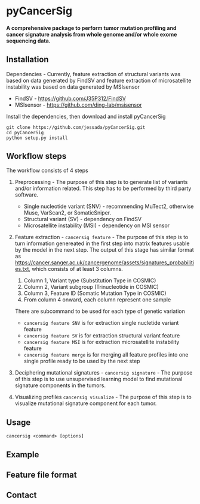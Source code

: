 # pyCancerSig

#### A comprehensive package to perform tumor mutation profiling and cancer signature analysis from whole genome and/or whole exome sequencing data.

## Installation

Dependencies - Currently, feature extraction of structural variants was based on data generated by FindSV and feature extraction of microsatellite instability was based on data generated by MSIsensor
- FindSV - https://github.com/J35P312/FindSV
- MSIsensor - https://github.com/ding-lab/msisensor

Install the dependencies, then download and install pyCancerSig

```
git clone https://github.com/jessada/pyCancerSig.git
cd pyCancerSig
python setup.py install
```

## Workflow steps

The workflow consists of 4 steps

1. Preprocessing - The purpose of this step is to generate list of variants and/or information related. This step has to be performed by third party software.
    - Single nucleotide variant (SNV) - recommending MuTect2, otherwise Muse, VarScan2, or SomaticSniper.
    - Structural variant (SV) - dependency on FindSV
    - Microsatellite instability (MSI) - dependency on MSI sensor
2. Feature extraction - `cancersig feature` - The purpose of this step is to turn information genereated in the first step into matrix features usable by the model in the next step. The output of this stage has similar format as https://cancer.sanger.ac.uk/cancergenome/assets/signatures_probabilities.txt, which consists of at least 3 columns.
    1. Column 1, Variant type (Substitution Type in COSMIC) 
    2. Column 2, Variant subgroup (Trinucleotide in COSMIC)
    3. Column 3, Feature ID (Somatic Mutation Type in COSMIC)
    4. From column 4 onward, each column represent one sample

    There are subcommand to be used for each type of genetic variation
    - `cancersig feature SNV` is for extraction single nucletide variant feature
    - `cancersig feature SV` is for extraction structural variant feature
    - `cancersig feature MSI` is for extraction microsatellite instability feature
    - `cancersig feature merge` is for merging all feature profiles into one single profile ready to be used by the next step
3. Deciphering mutational signatures - `cancersig signature` - The purpose of this step is to use unsupervised learning model to find mutational signature components in the tumors.
4. Visualizing profiles `cancersig visualize` - The purpose of this step is to visualize mutational signature component for each tumor.

## Usage

```
cancersig <command> [options]
```

## Example

## Feature file format

## Contact

